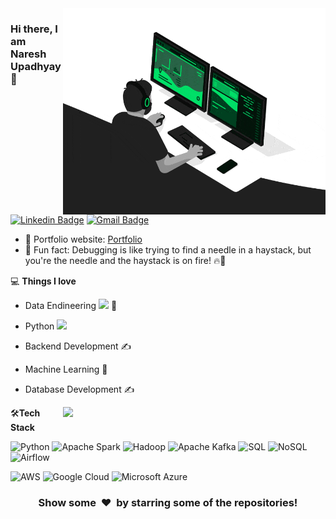 <img align="right" src="https://github.com/naresy/naresy/blob/master/developer.gif" alt="Coder GIF" width="420" height="330">



### Hi there, I am Naresh Upadhyay👋
[![Linkedin Badge](https://img.shields.io/badge/-rajaprerak-blue?style=flat-square&logo=Linkedin&logoColor=white&link=https://www.linkedin.com/in/rajaprerak/)](https://www.linkedin.com/in/naresy/)
[![Gmail Badge](https://img.shields.io/badge/-rajaprerak@gmail.com-c14438?style=flat-square&logo=Gmail&logoColor=white&link=mailto:rajaprerak@gmail.com)](mailto:info.naresh74@gmail.com) 

- 🎯 Portfolio website: [Portfolio](https://nareshupadhyay.com.np/)
- 🎉 Fun fact: Debugging is like trying to find a needle in a haystack, but you're the needle and the haystack is on fire! 🔥🧵

💻 **Things I love**
- Data  Endineering <img src="https://www.google.com/search?sca_esv=b99a51cc48654f1f&sca_upv=1&sxsrf=ADLYWIIbYotp-3VbQqd8DRS-u1nHf-hcsg:1715640979584&q=data+engineering+gif+image&uds=ADvngMgnLtab67BCK1yYO0azqoQLkYHOJXBq-Mihu3Gnra2vcLnT4oVZdZQp9SlDMO028pC_0o10Ghdikf5rLOKrvgDvn_2qLqDeAnkkoU-UICIVECAaaGMEb4lHv9S6ra6vQn212LsifvFTJlntuZtLPfedKrbrGUEkJEIxin2nb9MFvy1VTB8DbMRoLYOv3TOAano-pCttFR3x77zCkZAnlKi3skurUPbabgyqri4rt0JRl1tKZzG5MKSVoNDwCvKyRkSfiUdV5Dn1_CwOfnB4qcYcr5dsq_bCk1B97CM-ZqI5A1I5YObAVdXOla9vPiGIu5_JK68ZT1XNjF-clnKQsQMF1zv1qg&udm=2&prmd=ivnbmtz&sa=X&ved=2ahUKEwirvZnZ3IuGAxXdIUQIHZmwBsUQtKgLegQIERAB&biw=1440&bih=710&dpr=2#vhid=b3t-ksp9JlX8wM&vssid=mosaic" width="40"> 😬
- Python <img src="https://media.giphy.com/media/WUlplcMpOCEmTGBtBW/giphy.gif" width="30"> 
- Backend Development ✍️
- Machine Learning 🧐
- Database Development ✍️


    <a href="https://github.com/anuraghazra/github-readme-stats" title="Go to Source">
      <img align="right" width=420 height="auto" src="https://github-readme-stats.vercel.app/api?username=naresy&show_icons=true&theme=dark&border_color=61dafb&hide_border=true&include_all_commits=true" />
    </a>
    
🛠**Tech Stack**

![Python](https://img.shields.io/badge/-Python-000000?style=flat&logo=python)
![Apache Spark](https://img.shields.io/badge/-Apache%20Spark-000000?style=flat&logo=apache-spark)
![Hadoop](https://img.shields.io/badge/-Hadoop-000000?style=flat&logo=hadoop)
![Apache Kafka](https://img.shields.io/badge/-Apache%20Kafka-000000?style=flat&logo=apache-kafka)
![SQL](https://img.shields.io/badge/-SQL-000000?style=flat&logo=sql)
![NoSQL](https://img.shields.io/badge/-NoSQL-000000?style=flat&logo=nosql)
![Airflow](https://img.shields.io/badge/-Airflow-000000?style=flat&logo=apache-airflow)

![AWS](https://img.shields.io/badge/AWS-000000?style=flat-square&logo=amazon-aws)
![Google Cloud](https://img.shields.io/badge/Google%20Cloud-000000?style=flat-square&logo=google-cloud)
![Microsoft Azure](https://img.shields.io/badge/Microsoft%20Azure-000000?style=flat-square&logo=microsoft-azure)

<div align="center">
    <h3 align="center">Show some &nbsp;❤️&nbsp; by starring some of the repositories!</h3>
</div>

